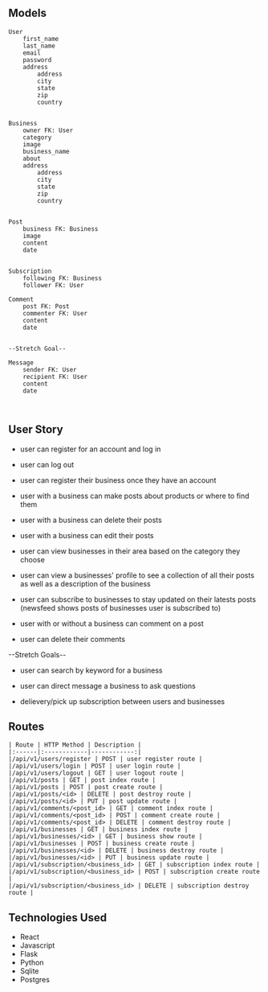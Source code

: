## Models
```
User
	first_name
	last_name
	email
	password
	address 
		address 
		city
		state
		zip
		country 


Business
	owner FK: User
	category
	image
	business_name
	about
	address 
		address
		city
		state
		zip
		country


Post
	business FK: Business
	image
	content
	date


Subscription
	following FK: Business
	follower FK: User 

Comment 
	post FK: Post
	commenter FK: User
	content
	date


--Stretch Goal--

Message
	sender FK: User 
	recipient FK: User 
	content
	date 



```
## User Story

* user can register for an account and log in

* user can log out

* user can register their business once they have an account

* user with a business can make posts about products or where to find them

* user with a business can delete their posts

* user with a business can edit their posts

* user can view businesses in their area based on the category they choose 

* user can view a businesses' profile to see a collection of all their posts 
as well as a description of the business

* user can subscribe to businesses to stay updated on their latests posts 
(newsfeed shows posts of businesses user is subscribed to)

* user with or without a business can comment on a post

* user can delete their comments 


--Stretch Goals--

* user can search by keyword for a business  

* user can direct message a business to ask questions 

* delievery/pick up subscription between users and businesses 


## Routes
```
| Route | HTTP Method | Description |
|:------|:------------|------------:|
|/api/v1/users/register | POST | user register route |
|/api/v1/users/login | POST | user login route |
|/api/v1/users/logout | GET | user logout route |
|/api/v1/posts | GET | post index route |
|/api/v1/posts | POST | post create route |
|/api/v1/posts/<id> | DELETE | post destroy route |
|/api/v1/posts/<id> | PUT | post update route |
|/api/v1/comments/<post_id> | GET | comment index route |
|/api/v1/comments/<post_id> | POST | comment create route |
|/api/v1/comments/<post_id> | DELETE | comment destroy route |
|/api/v1/businesses | GET | business index route |
|/api/v1/businesses/<id> | GET | business show route |
|/api/v1/businesses | POST | business create route |
|/api/v1/businesses/<id> | DELETE | business destroy route |
|/api/v1/businesses/<id> | PUT | business update route |
|/api/v1/subscription/<business_id> | GET | subscription index route |
|/api/v1/subscription/<business_id> | POST | subscription create route |
|/api/v1/subscription/<business_id> | DELETE | subscription destroy route |

```
## Technologies Used

* React
* Javascript
* Flask
* Python
* Sqlite
* Postgres


